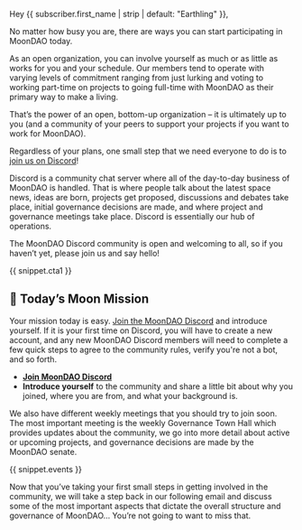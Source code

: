 Hey {{ subscriber.first_name | strip | default: "Earthling" }},

No matter how busy you are, there are ways you can start participating in MoonDAO today.

As an open organization, you can involve yourself as much or as little as works for you and your schedule. Our members tend to operate with varying levels of commitment ranging from just lurking and voting to working part-time on projects to going full-time with MoonDAO as their primary way to make a living.

That’s the power of an open, bottom-up organization – it is ultimately up to you (and a community of your peers to support your projects if you want to work for MoonDAO).

Regardless of your plans, one small step that we need everyone to do is to [​join us on Discord​](https://www.moondao.com/discord)!

Discord is a community chat server where all of the day-to-day business of MoonDAO is handled. That is where people talk about the latest space news, ideas are born, projects get proposed, discussions and debates take place, initial governance decisions are made, and where project and governance meetings take place. Discord is essentially our hub of operations.

The MoonDAO Discord community is open and welcoming to all, so if you haven’t yet, please join us and say hello!

{{ snippet.cta1 }}
## 🚀 Today’s Moon Mission

Your mission today is easy. [​Join the MoonDAO Discord​](https://www.moondao.com/discord) and introduce yourself. If it is your first time on Discord, you will have to create a new account, and any new MoonDAO Discord members will need to complete a few quick steps to agree to the community rules, verify you're not a bot, and so forth.

- [​**Join MoonDAO Discord**​](https://www.moondao.com/discord)
- **Introduce yourself** to the community and share a little bit about why you joined, where you are from, and what your background is. 

We also have different weekly meetings that you should try to join soon. The most important meeting is the weekly Governance Town Hall which provides updates about the community, we go into more detail about active or upcoming projects, and governance decisions are made by the MoonDAO senate. 

{{ snippet.events }} 

Now that you’ve taking your first small steps in getting involved in the community, we will take a step back in our following email and discuss some of the most important aspects that dictate the overall structure and governance of MoonDAO… You’re not going to want to miss that.